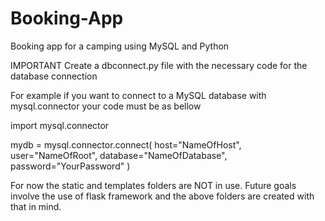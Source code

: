 # Booking-App
Booking app for a camping using MySQL and Python

IMPORTANT
Create a dbconnect.py file with the necessary code for the database connection

For example if you want to connect to a MySQL  database with mysql.connector your code must be as bellow

import mysql.connector

mydb = mysql.connector.connect(
  host="NameOfHost",
  user="NameOfRoot",
  database="NameOfDatabase",
  password="YourPassword"
)


For now the static and templates folders are NOT in use. 
Future goals involve the use of flask framework and the above folders are created with that in mind.

